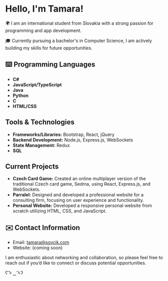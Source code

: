 # Hello, I'm Tamara! 

🌍 I am an international student from Slovakia with a strong passion for programming and app development.

🎓 Currently pursuing a bachelor's in Computer Science, I am actively building my skills for future opportunities.

## ⌨️ Programming Languages
- **C#**
- **JavaScript/TypeScript**
- **Java**
- **Python**
- **C**
- **HTML/CSS**
  
## Tools & Technologies
- **Frameworks/Libraries:** Bootstrap, React, jQuery
- **Backend Development:** Node.js, Express.js, WebSockets
- **State Management:** Redux
- **SQL**

## Current Projects
- **Czech Card Game:** Created an online multiplayer version of the traditional Czech card game, Sedma, using React, Express.js, and WebSockets.
- **Parralel:** Designed and developed a professional website for a consulting firm, focusing on user experience and functionality.
- **Personal Website:** Developed a responsive personal website from scratch utilizing HTML, CSS, and JavaScript.

## ✉️ Contact Information
- Email: [tamara@sovcik.com](mailto:tamara@sovcik.com)
- Website: (coming soon)

I am enthusiastic about networking and collaboration, so please feel free to reach out if you’d like to connect or discuss potential opportunities.

ʕ ͡> ‿ ͡<ʔ
